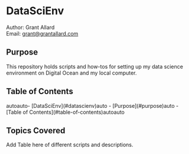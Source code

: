 # DataSciEnv  

Author: Grant Allard  
Email: grant@grantallard.com  

## Purpose  

This repository holds scripts and how-tos for setting up my data science environment on Digital Ocean and my local computer.  

## Table of Contents  

<!-- TOC -->autoauto- [DataSciEnv](#datascienv)auto    - [Purpose](#purpose)auto    - [Table of Contents](#table-of-contents)autoauto<!-- /TOC -->

## Topics Covered  

Add Table here of different scripts and descriptions.
